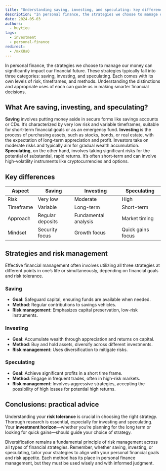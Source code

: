 ```yaml
---
title: "Understanding saving, investing, and speculating: key differences and strategies"
description: "In personal finance, the strategies we choose to manage our money can significantly impact our financial future. These strategies typically fall into three categories: saving, investing, and speculating. Each comes with its own levels of risk, timeframes, and methods. Understanding the distinctions and appropriate uses of each can guide us in making smarter financial decisions..."
date: 2024-05-03
authors:
  - huytieu
tags:
  - investment
  - personal-finance
redirect:
  - /mxK8aQ
---
```


In personal finance, the strategies we choose to manage our money can significantly impact our financial future. These strategies typically fall into three categories: saving, investing, and speculating. Each comes with its own levels of risk, timeframes, and methods. Understanding the distinctions and appropriate uses of each can guide us in making smarter financial decisions.

## What Are saving, investing, and speculating?

**Saving** involves putting money aside in secure forms like savings accounts or CDs. It’s characterized by very low risk and variable timeframes, suitable for short-term financial goals or as an emergency fund.
**Investing** is the process of purchasing assets, such as stocks, bonds, or real estate, with the expectation of long-term appreciation and profit. Investors take on moderate risks and typically aim for gradual wealth accumulation.
**Speculating**, on the other hand, involves taking significant risks for the potential of substantial, rapid returns. It’s often short-term and can involve high-volatility instruments like cryptocurrencies and options.

## Key differences

| Aspect    | Saving           | Investing            | Speculating       |
| --------- | ---------------- | -------------------- | ----------------- |
| Risk      | Very low         | Moderate             | High              |
| Timeframe | Variable         | Long-term            | Short-term        |
| Approach  | Regular deposits | Fundamental analysis | Market timing     |
| Mindset   | Security focus   | Growth focus         | Quick gains focus |

## Strategies and risk management

Effective financial management often involves utilizing all three strategies at different points in one’s life or simultaneously, depending on financial goals and risk tolerance.

### Saving

- **Goal**: Safeguard capital, ensuring funds are available when needed.
- **Method**: Regular contributions to savings vehicles.
- **Risk management**: Emphasizes capital preservation, low-risk instruments.

### Investing

- **Goal**: Accumulate wealth through appreciation and returns on capital.
- **Method**: Buy and hold assets, diversify across different investments.
- **Risk management**: Uses diversification to mitigate risks.

### Speculating

- **Goal**: Achieve significant profits in a short time frame.
- **Method**: Engage in frequent trades, often in high-risk markets.
- **Risk management**: Involves aggressive strategies, accepting the possibility of high losses for potential high returns.

## Conclusions: practical advice

Understanding your **risk tolerance** is crucial in choosing the right strategy. Thorough research is essential, especially for investing and speculating. Your **investment horizon**—whether you’re planning for the long term or looking for quick gains—should guide your choice of strategy.

Diversification remains a fundamental principle of risk management across all types of financial strategies.
Remember, whether saving, investing, or speculating, tailor your strategies to align with your personal financial goals and risk appetite. Each method has its place in personal finance management, but they must be used wisely and with informed judgment.
